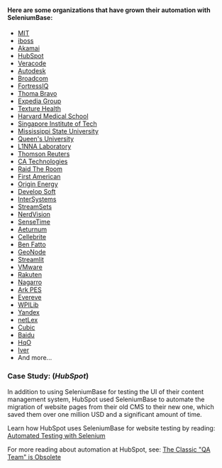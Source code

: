 <h4> Here are some organizations that have grown their automation with SeleniumBase:</h4>

* [MIT](https://web.mit.edu/)
* [iboss](https://www.iboss.com/)
* [Akamai](https://www.akamai.com/)
* [HubSpot](https://www.hubspot.com/)
* [Veracode](https://www.veracode.com/)
* [Autodesk](https://www.autodesk.com/)
* [Broadcom](https://www.broadcom.com/)
* [FortressIQ](https://www.fortressiq.com/)
* [Thoma Bravo](https://www.thomabravo.com/)
* [Expedia Group](https://lifeatexpediagroup.com/)
* [Texture Health](https://www.texturehealth.com/)
* [Harvard Medical School](https://hms.harvard.edu/)
* [Singapore Institute of Tech](https://www.singaporetech.edu.sg)
* [Mississippi State University](https://www.msstate.edu/)
* [Queen's University](https://www.queensu.ca/)
* [L1NNA Laboratory](https://l1nna.com/)
* [Thomson Reuters](https://www.thomsonreuters.com/)
* [CA Technologies](https://www.ca.com/)
* [Raid The Room](https://raidtheroom.com/)
* [First American](https://www.firstam.com/)
* [Origin Energy](https://www.originenergy.com.au/)
* [Develop Soft](https://www.developsoft.com/)
* [InterSystems](https://www.intersystems.com/)
* [StreamSets](https://streamsets.com/)
* [NerdVision](https://www.nerd.vision/)
* [SenseTime](https://www.sensetime.com/en)
* [Aeturnum](https://aeturnum.com/)
* [Cellebrite](https://www.cellebrite.com/en/home/)
* [Ben Fatto](http://www.benfatto.net.br)
* [GeoNode](http://geonode.org/)
* [Streamlit](https://streamlit.io/)
* [VMware](https://www.vmware.com/)
* [Rakuten](https://global.rakuten.com/corp/about/)
* [Nagarro](https://www.nagarro.com/en)
* [Ark PES](https://www.arkpes.com/)
* [Evereve](https://evereve.com/)
* [WPILib](https://wpilib.org/)
* [Yandex](https://yandex.ru/)
* [netLex](https://netlex.io/en/)
* [Cubic](https://www.cubic.com/)
* [Baidu](https://www.baidu.com/)
* [HqO](https://www.hqo.co/)
* [Iver](https://www.iver.com/)
* And more...

<h3>Case Study: (<i>HubSpot</i>)</h3>

In addition to using SeleniumBase for testing the UI of their content management system, HubSpot used SeleniumBase to automate the migration of website pages from their old CMS to their new one, which saved them over one million USD and a significant amount of time.

Learn how HubSpot uses SeleniumBase for website testing by reading: [Automated Testing with Selenium](https://dev.hubspot.com/blog/bid/88880/Automated-Integration-Testing-with-Selenium-at-HubSpot#hs_cos_wrapper_name)

For more reading about automation at HubSpot, see: [The Classic "QA Team" is Obsolete](https://product.hubspot.com/blog/the-classic-qa-team-is-obsolete#hs_cos_wrapper_name)
